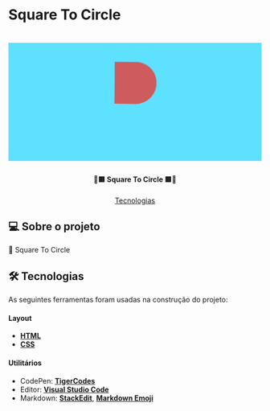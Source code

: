 # Square To Circle 

</p>
<h1 align="center">
    <img alt="Bateria" title="" src="./assets/img/Square-to-Circle.gif" />
</h1>

<h4 align="center"> 
 🔄🟥 Square To Circle 🟥🔄
</h4>

<p align="center">
 <a href="#-tecnologias">Tecnologias</a> 
</p>

## 💻 Sobre o projeto

🔄 Square To Circle

## 🛠 Tecnologias

As seguintes ferramentas foram usadas na construção do projeto:

#### **Layout**

- **[HTML](https://www.w3schools.com/html/)**
- **[CSS](https://www.w3schools.com/css/)**


#### **Utilitários**

- CodePen: **[TigerCodes](https://codepen.io/tigercodes)**
- Editor: **[Visual Studio Code](https://code.visualstudio.com/)**
- Markdown: **[StackEdit](https://stackedit.io/)**, **[Markdown Emoji](https://gist.github.com/rxaviers/7360908)**




